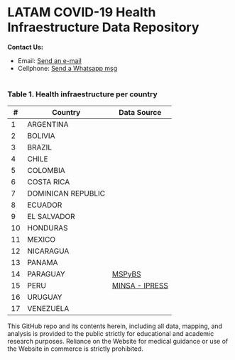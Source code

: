 # LATAM COVID-19 Health Infraestructure Data Repository

<b>Contact Us: </b><br>

- Email: [Send an e-mail](pablo.diazv@pucp.edu.pe)
- Cellphone: [Send a Whatsapp msg](https://api.whatsapp.com/send?phone=51938438089&text=Hi,%20I%27m%20comming%20from%20Github)
  <br><br>

### Table 1. Health infraestructure per country

| #   | Country            | Data Source                                                             |
| --- | ------------------ | ----------------------------------------------------------------------- |
| 1   | ARGENTINA          |                                                                         |
| 2   | BOLIVIA            |                                                                         |
| 3   | BRAZIL             |                                                                         |
| 4   | CHILE              |                                                                         |
| 5   | COLOMBIA           |                                                                         |
| 6   | COSTA RICA         |                                                                         |
| 7   | DOMINICAN REPUBLIC |                                                                         |
| 8   | ECUADOR            |                                                                         |
| 9   | EL SALVADOR        |                                                                         |
| 10  | HONDURAS           |                                                                         |
| 11  | MEXICO             |                                                                         |
| 12  | NICARAGUA          |                                                                         |
| 13  | PANAMA             |                                                                         |
| 14  | PARAGUAY           | [MSPyBS](https://www.datos.gov.py/dataset/establecimientos-de-salud)    |
| 15  | PERU               | [MINSA - IPRESS](https://www.datosabiertos.gob.pe/dataset/minsa-ipress) |
| 16  | URUGUAY            |                                                                         |
| 17  | VENEZUELA          |                                                                         |

This GitHub repo and its contents herein, including all data, mapping, and analysis is provided to the public strictly for educational and academic research purposes. Reliance on the Website for medical guidance or use of the Website in commerce is strictly prohibited.
